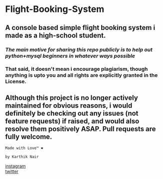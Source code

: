 # Flight-Booking-System
## A console based simple flight booking system i made as a high-school student.

### *The main motive for sharing this repo publicly is to help out python+mysql beginners in whatever ways possible* <br>
### **That said, it doesn't mean i encourage plagiarism, though anything is upto you and all rights are explicitly granted in the License.**

## Although this project is no longer actively maintained for obvious reasons, i would definitely be checking out any issues (not feature requests) if raised, and would also resolve them positively ASAP. Pull requests are fully welcome. 
`Made with Love™ ❤️`

`by Karthik Nair` <br>

[instagram ](https://www.instagram.com/harry_kris_) <br>
[twitter](https://www.twitter.com/realkarthiknair)


